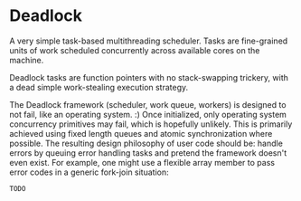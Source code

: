 # Deadlock

A very simple task-based multithreading scheduler. Tasks are fine-grained units of work scheduled concurrently across available cores on the machine.

Deadlock tasks are function pointers with no stack-swapping trickery, with a dead simple work-stealing execution strategy.

The Deadlock framework (scheduler, work queue, workers) is designed to not fail, like an operating system. :) Once initialized, only operating system concurrency primitives may fail, which is hopefully unlikely. This is primarily achieved using fixed length queues and atomic synchronization where possible. The resulting design philosophy of user code should be: handle errors by queuing error handling tasks and pretend the framework doesn't even exist. For example, one might use a flexible array member to pass error codes in a generic fork-join situation:
```c
TODO
```
